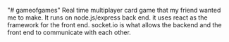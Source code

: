 "# gameofgames" Real time multiplayer card game that my friend wanted me to make. It runs on node.js/express back end. it uses react as the framework for the front end. socket.io  is what allows the backend and the front end to communicate with each other.
